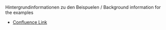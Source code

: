 Hintergrundinformationen zu den Beispuelen / Background information for the examples
- [Confluence Link](https://mio.kbv.de/display/ZB1X1X0/FHIR-Beispiele)
